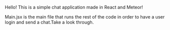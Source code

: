 Hello! This is a simple chat application made in React and Meteor!

Main.jsx is the main file that runs the rest of the code in order to have a user login and send a chat.Take a look through.
